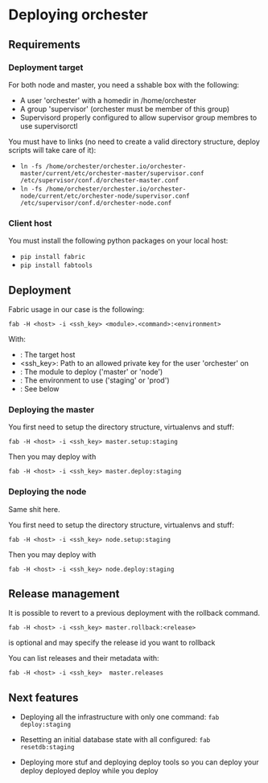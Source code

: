 Deploying orchester
===================

Requirements
------------

### Deployment target

For both node and master, you need a sshable box with the following:

- A user 'orchester' with a homedir in /home/orchester
- A group 'supervisor' (orchester must be member of this group)
- Supervisord properly configured to allow supervisor group membres to use
  supervisorctl


You must have to links (no need to create a valid directory structure, deploy
scripts will take care of it):

 - `ln -fs /home/orchester/orchester.io/orchester-master/current/etc/orchester-master/supervisor.conf /etc/supervisor/conf.d/orchester-master.conf`
 - `ln -fs /home/orchester/orchester.io/orchester-node/current/etc/orchester-node/supervisor.conf /etc/supervisor/conf.d/orchester-node.conf`


### Client host

You must install the following python packages on your local host:

 - `pip install fabric`
 - `pip install fabtools`


Deployment
----------

Fabric usage in our case is the following:

`fab -H <host> -i <ssh_key> <module>.<command>:<environment>`

With:

- <host>: The target host
- <ssh_key>: Path to an allowed private key for the user 'orchester' on <host>
- <module>: The module to deploy ('master' or 'node')
- <environment>: The environment to use ('staging' or 'prod')
- <command>: See below


### Deploying the master

You first need to setup the directory structure, virtualenvs and stuff:

`fab -H <host> -i <ssh_key> master.setup:staging`

Then you may deploy with

`fab -H <host> -i <ssh_key> master.deploy:staging`


### Deploying the node

Same shit here.

You first need to setup the directory structure, virtualenvs and stuff:

`fab -H <host> -i <ssh_key> node.setup:staging`

Then you may deploy with

`fab -H <host> -i <ssh_key> node.deploy:staging`


Release management
------------------

It is possible to revert to a previous deployment with the rollback command.

`fab -H <host> -i <ssh_key> master.rollback:<release>`

<release> is optional and may specify the release id you want to rollback


You can list releases and their metadata with:

`fab -H <host> -i <ssh_key>  master.releases`


Next features
-------------

- Deploying all the infrastructure with only one command:
  `fab deploy:staging`

- Resetting an initial database state with all configured:
  `fab resetdb:staging`

- Deploying more stuf and deploying deploy tools so you can deploy your
  deploy deployed deploy while you deploy
